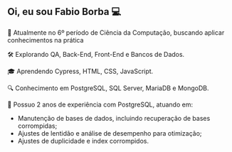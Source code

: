 ## Oi, eu sou Fabio Borba 💻 

🚀 Atualmente no 6º período de Ciência da Computação, buscando aplicar conhecimentos na prática

🛠️ Explorando QA, Back-End, Front-End e Bancos de Dados.

🎓 Aprendendo Cypress, HTML, CSS, JavaScript.

🔍 Conhecimento em PostgreSQL, SQL Server, MariaDB e MongoDB.

💼 Possuo 2 anos de experiência com PostgreSQL, atuando em:
 - Manutenção de bases de dados, incluindo recuperação de bases corrompidas;
 - Ajustes de lentidão e análise de desempenho para otimização;
 - Ajustes de duplicidade e index corrompidos.

